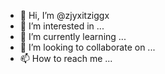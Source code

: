 - 👋 Hi, I’m @zjyxitziggx
- 👀 I’m interested in ...
- 🌱 I’m currently learning ...
- 💞️ I’m looking to collaborate on ...
- 📫 How to reach me ...

<!---
zjyxitziggx/zjyxitziggx is a ✨ special ✨ repository because its `README.md` (this file) appears on your GitHub profile.
You can click the Preview link to take a look at your changes.
--->

